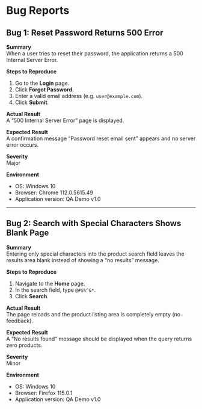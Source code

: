 # Bug Reports

## Bug 1: Reset Password Returns 500 Error

**Summary**  
When a user tries to reset their password, the application returns a 500 Internal Server Error.

**Steps to Reproduce**  
1. Go to the **Login** page.  
2. Click **Forgot Password**.  
3. Enter a valid email address (e.g. `user@example.com`).  
4. Click **Submit**.

**Actual Result**  
A “500 Internal Server Error” page is displayed.

**Expected Result**  
A confirmation message “Password reset email sent” appears and no server error occurs.

**Severity**  
Major

**Environment**  
- OS: Windows 10  
- Browser: Chrome 112.0.5615.49  
- Application version: QA Demo v1.0  

---

## Bug 2: Search with Special Characters Shows Blank Page

**Summary**  
Entering only special characters into the product search field leaves the results area blank instead of showing a “no results” message.

**Steps to Reproduce**  
1. Navigate to the **Home** page.  
2. In the search field, type `@#$%^&*`.  
3. Click **Search**.

**Actual Result**  
The page reloads and the product listing area is completely empty (no feedback).

**Expected Result**  
A “No results found” message should be displayed when the query returns zero products.

**Severity**  
Minor

**Environment**  
- OS: Windows 10  
- Browser: Firefox 115.0.1  
- Application version: QA Demo v1.0  
